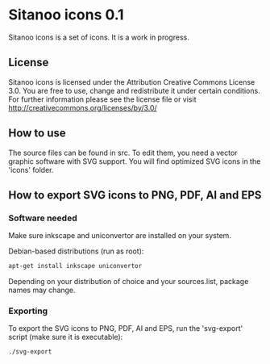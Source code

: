 # Sitanoo icons 0.1

Sitanoo icons is a set of icons.
It is a work in progress.


## License
Sitanoo icons is licensed under the Attribution Creative Commons License 3.0.
You are free to use, change and redistribute it under certain conditions.
For further information please see the license file or visit http://creativecommons.org/licenses/by/3.0/


## How to use
The source files can be found in src. To edit them, you need a vector graphic software with SVG support.
You will find optimized SVG icons in the 'icons' folder.


## How to export SVG icons to PNG, PDF, AI and EPS
### Software needed
Make sure inkscape and uniconvertor are installed on your system.

Debian-based distributions (run as root):
```bash
apt-get install inkscape uniconvertor
```
Depending on your distribution of choice and your sources.list, package names may change.

### Exporting
To export the SVG icons to PNG, PDF, AI and EPS, run the 'svg-export' script (make sure it is executable):
```bash
./svg-export
```
